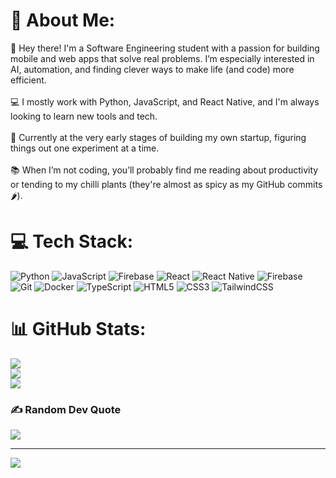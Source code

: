 # 💫 About Me:
👋 Hey there! I'm a Software Engineering student with a passion for building mobile and web apps that solve real problems. I’m especially interested in AI, automation, and finding clever ways to make life (and code) more efficient.<br><br>💻 I mostly work with Python, JavaScript, and React Native, and I'm always looking to learn new tools and tech.<br><br>🚀 Currently at the very early stages of building my own startup, figuring things out one experiment at a time.<br><br>📚 When I’m not coding, you’ll probably find me reading about productivity or tending to my chilli plants (they're almost as spicy as my GitHub commits 🌶️).


# 💻 Tech Stack:
![Python](https://img.shields.io/badge/python-3670A0?style=for-the-badge&logo=python&logoColor=ffdd54) ![JavaScript](https://img.shields.io/badge/javascript-%23323330.svg?style=for-the-badge&logo=javascript&logoColor=%23F7DF1E) ![Firebase](https://img.shields.io/badge/firebase-%23039BE5.svg?style=for-the-badge&logo=firebase) ![React](https://img.shields.io/badge/react-%2320232a.svg?style=for-the-badge&logo=react&logoColor=%2361DAFB) ![React Native](https://img.shields.io/badge/react_native-%2320232a.svg?style=for-the-badge&logo=react&logoColor=%2361DAFB) ![Firebase](https://img.shields.io/badge/firebase-a08021?style=for-the-badge&logo=firebase&logoColor=ffcd34) ![Git](https://img.shields.io/badge/git-%23F05033.svg?style=for-the-badge&logo=git&logoColor=white) ![Docker](https://img.shields.io/badge/docker-%230db7ed.svg?style=for-the-badge&logo=docker&logoColor=white) ![TypeScript](https://img.shields.io/badge/typescript-%23007ACC.svg?style=for-the-badge&logo=typescript&logoColor=white) ![HTML5](https://img.shields.io/badge/html5-%23E34F26.svg?style=for-the-badge&logo=html5&logoColor=white) ![CSS3](https://img.shields.io/badge/css3-%231572B6.svg?style=for-the-badge&logo=css3&logoColor=white) ![TailwindCSS](https://img.shields.io/badge/tailwindcss-%2338B2AC.svg?style=for-the-badge&logo=tailwind-css&logoColor=white)
# 📊 GitHub Stats:
![](https://github-readme-stats.vercel.app/api?username=L-Baldacchino&theme=nord&hide_border=false&include_all_commits=true&count_private=true)<br/>
![](https://nirzak-streak-stats.vercel.app/?user=L-Baldacchino&theme=nord&hide_border=false)<br/>
![](https://github-readme-stats.vercel.app/api/top-langs/?username=L-Baldacchino&theme=nord&hide_border=false&include_all_commits=true&count_private=true&layout=compact)

### ✍️ Random Dev Quote
![](https://quotes-github-readme.vercel.app/api?type=horizontal&theme=radical)

---
[![](https://visitcount.itsvg.in/api?id=L-Baldacchino&icon=0&color=0)](https://visitcount.itsvg.in)

<!-- Proudly created with GPRM ( https://gprm.itsvg.in ) -->
